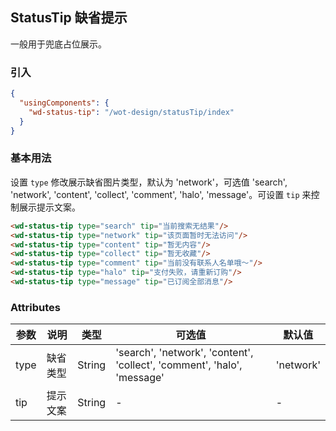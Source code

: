 ## StatusTip 缺省提示

一般用于兜底占位展示。

### 引入

```json
{
  "usingComponents": {
    "wd-status-tip": "/wot-design/statusTip/index"
  }
}
```

### 基本用法

设置 `type` 修改展示缺省图片类型，默认为 'network'，可选值 'search', 'network', 'content', 'collect', 'comment', 'halo', 'message'。可设置 `tip` 来控制展示提示文案。

```html
<wd-status-tip type="search" tip="当前搜索无结果"/>
<wd-status-tip type="network" tip="该页面暂时无法访问"/>
<wd-status-tip type="content" tip="暂无内容"/>
<wd-status-tip type="collect" tip="暂无收藏"/>
<wd-status-tip type="comment" tip="当前没有联系人名单哦～"/>
<wd-status-tip type="halo" tip="支付失败，请重新订购"/>
<wd-status-tip type="message" tip="已订阅全部消息"/>
```

### Attributes

| 参数      | 说明                                 | 类型      | 可选值       | 默认值   |
|---------- |------------------------------------ |---------- |------------- |-------- |
| type | 缺省类型 | String | 'search', 'network', 'content', 'collect', 'comment', 'halo', 'message' | 'network' |
| tip | 提示文案 | String | - | - |
